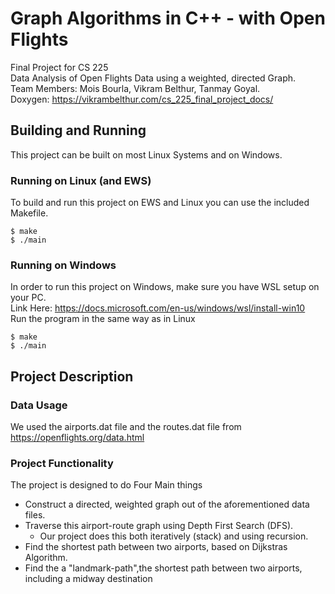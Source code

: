 # Graph Algorithms in C++ - with Open Flights 
Final Project for CS 225 <br/>
Data Analysis of Open Flights Data using a weighted, directed Graph. <br/>
Team Members: Mois Bourla, Vikram Belthur, Tanmay Goyal. <br/>
Doxygen: https://vikrambelthur.com/cs_225_final_project_docs/
## Building and Running
This project can be built on most Linux Systems and on Windows. <br/>
### Running on Linux (and EWS)
To build and run this project on EWS and Linux you can use the included Makefile. <br/>

```
$ make
$ ./main
```
### Running on Windows
In order to run this project on Windows, make sure you have WSL setup on your PC. <br/>
Link Here: https://docs.microsoft.com/en-us/windows/wsl/install-win10 <br/>
Run the program in the same way as in Linux

```
$ make
$ ./main
```
## Project Description
### Data Usage
We used the airports.dat file and the routes.dat file from https://openflights.org/data.html <br/>
### Project Functionality
The project is designed to do Four Main things <br/>
- Construct a directed, weighted graph out of the aforementioned data files.
- Traverse this airport-route graph using Depth First Search (DFS). 
    - Our project does this both iteratively (stack) and using recursion. 
- Find the shortest path between two airports, based on Dijkstras Algorithm. 
- Find the a "landmark-path",the shortest path between two airports, including a midway destination

